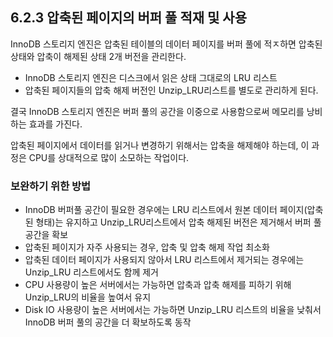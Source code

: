 ## 6.2.3 압축된 페이지의 버퍼 풀 적재 및 사용

InnoDB 스토리지 엔진은 압축된 테이블의 데이터 페이지를 버퍼 풀에 적ㅈ하면 압축된 상태와 압축이 해제된 상태 2개 버전을 관리한다. 

- InnoDB 스토리지 엔진은 디스크에서 읽은 상태 그대로의 LRU 리스트
- 압축된 페이지들의 압축 해제 버전인  Unzip_LRU리스트를 별도로 관리하게 된다.

결국 InnoDB 스토리지 엔진은 버퍼 풀의 공간을 이중으로 사용함으로써 메모리를 낭비하는 효과를 가진다.

압축된 페이지에서 데이터를 읽거나 변경하기 위해서는 압축을 해제해야 하는데, 이 과정은 CPU를 상대적으로 많이 소모하는 작업이다.

### 보완하기 위한 방법

- InnoDB 버퍼풀 공간이 필요한 경우에는 LRU 리스트에서 원본 데이터 페이지(압축된 형태)는 유지하고 Unzip_LRU리스트에서 압축 해제된 버전은 제거해서 버퍼 풀공간을 확보
- 압축된 페이지가 자주 사용되는 경우, 압축 및 압축 해제 작업 최소화
- 압축된 데이터 페이지가 사용되지 않아서 LRU 리스트에서 제거되는 경우에는 Unzip_LRU 리스트에서도 함께 제거
- CPU 사용량이 높은 서버에서는 가능하면 압축과 압축 해제를 피하기 위해 Unzip_LRU의 비율을 높여서 유지
- Disk IO 사용량이 높은 서버에서는 가능하면 Unzip_LRU 리스트의 비율을 낮춰서 InnoDB 버퍼 풀의 공간을 더 확보하도록 동작